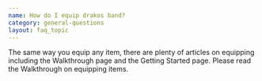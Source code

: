 ```yaml
---
name: How do I equip drakos band?
category: general-questions
layout: faq_topic
---
```

The same way you equip any item, there are plenty of articles on equipping including the Walkthrough page and the Getting Started page. Please read the Walkthrough on equipping items.